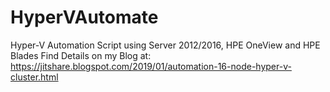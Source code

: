 # HyperVAutomate
Hyper-V Automation Script using Server 2012/2016, HPE OneView and HPE Blades
Find Details on my Blog at: https://jitshare.blogspot.com/2019/01/automation-16-node-hyper-v-cluster.html
